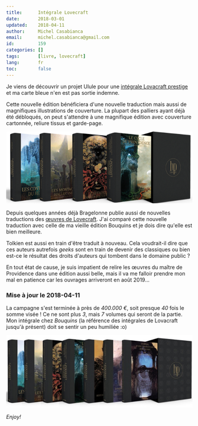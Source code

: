 ```yaml
---
title:      Intégrale Lovecraft
date:       2018-03-01
updated:    2018-04-11
author:     Michel Casabianca
email:      michel.casabianca@gmail.com
id:         159
categories: []
tags:       [livre, lovecraft]
lang:       fr
toc:        false
---
```


Je viens de découvrir un projet Ulule pour une
[intégrale Lovacraft prestige](https://fr.ulule.com/lovecraft-prestige/) et ma
carte bleue n'en est pas sortie indemne.

<!--more-->

Cette nouvelle édition bénéficiera d'une nouvelle traduction mais aussi de
magnifiques illustrations de couverture. La plupart des palliers ayant déjà été
débloqués, on peut s'attendre à une magnifique édition avec couverture
cartonnée, reliure tissus et garde-page.

![Intégrale Lovecraft](integrale-lovecraft.png)

Depuis quelques années déjà Bragelonne publie aussi de nouvelles traductions
des [œuvres de Lovecraft](http://www.bragelonne.fr/livres/view/cthulhu--le-mythe).
J'ai comparé cette nouvelle traduction avec celle de ma vieille édition Bouquins
et je dois dire qu'elle est bien meilleure.

Tolkien est aussi en train d'être traduit à nouveau. Cela voudrait-il dire que
ces auteurs autrefois *geeks* sont en train de devenir des classiques ou bien
est-ce le résultat des droits d'auteurs qui tombent dans le domaine public ?

En tout état de cause, je suis impatient de relire les œuvres du maître de
Providence dans une édition aussi belle, mais il va me falloir prendre mon mal
en patience car les ouvrages arriveront en août 2019...

### Mise à jour le 2018-04-11

La campagne s'est terminée à près de *400.000 €*, soit presque *40* fois le
somme visée ! Ce ne sont plus *3*, mais *7* volumes qui seront de la partie.
Mon intégrale chez *Bouquins* (la référence des intégrales de Lovacraft jusqu'à
présent) doit se sentir un peu humiliée :o)

![Intégrale Lovecraft](integrale-lovecraft-update.png)

*Enjoy!*
